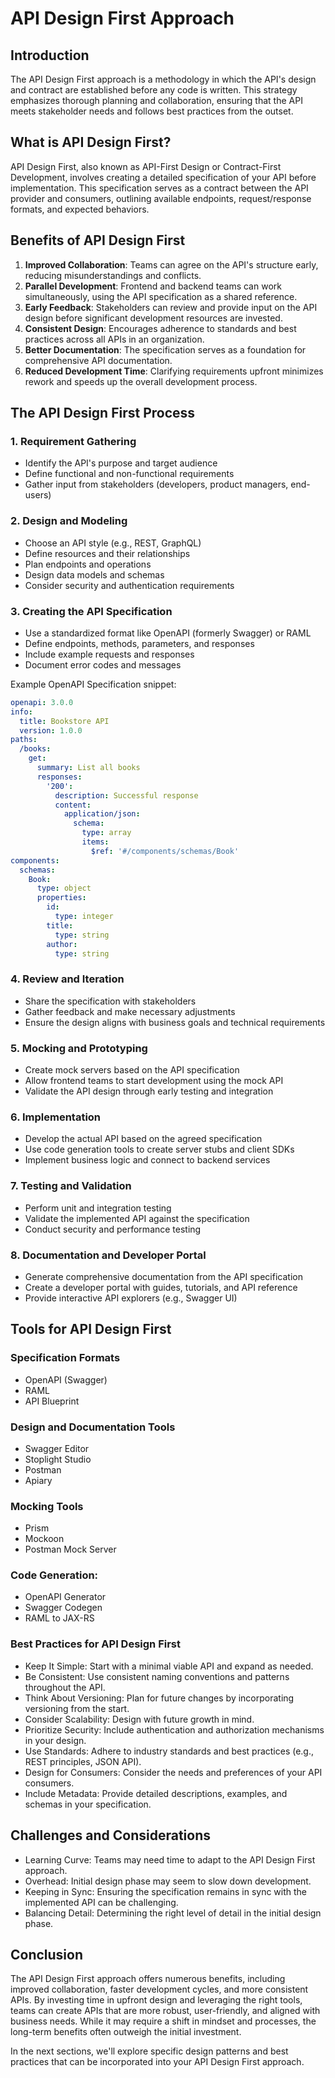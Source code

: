 # API Design First Approach

## Introduction

The API Design First approach is a methodology in which the API's design and contract are established before any code is written. This strategy emphasizes thorough planning and collaboration, ensuring that the API meets stakeholder needs and follows best practices from the outset.

## What is API Design First?

API Design First, also known as API-First Design or Contract-First Development, involves creating a detailed specification of your API before implementation. This specification serves as a contract between the API provider and consumers, outlining available endpoints, request/response formats, and expected behaviors.

## Benefits of API Design First

1. **Improved Collaboration**: Teams can agree on the API's structure early, reducing misunderstandings and conflicts.
2. **Parallel Development**: Frontend and backend teams can work simultaneously, using the API specification as a shared reference.
3. **Early Feedback**: Stakeholders can review and provide input on the API design before significant development resources are invested.
4. **Consistent Design**: Encourages adherence to standards and best practices across all APIs in an organization.
5. **Better Documentation**: The specification serves as a foundation for comprehensive API documentation.
6. **Reduced Development Time**: Clarifying requirements upfront minimizes rework and speeds up the overall development process.

## The API Design First Process

### 1. Requirement Gathering

- Identify the API's purpose and target audience
- Define functional and non-functional requirements
- Gather input from stakeholders (developers, product managers, end-users)

### 2. Design and Modeling

- Choose an API style (e.g., REST, GraphQL)
- Define resources and their relationships
- Plan endpoints and operations
- Design data models and schemas
- Consider security and authentication requirements

### 3. Creating the API Specification

- Use a standardized format like OpenAPI (formerly Swagger) or RAML
- Define endpoints, methods, parameters, and responses
- Include example requests and responses
- Document error codes and messages

Example OpenAPI Specification snippet:

```yaml
openapi: 3.0.0
info:
  title: Bookstore API
  version: 1.0.0
paths:
  /books:
    get:
      summary: List all books
      responses:
        '200':
          description: Successful response
          content:
            application/json:    
              schema:
                type: array
                items:
                  $ref: '#/components/schemas/Book'
components:
  schemas:
    Book:
      type: object
      properties:
        id:
          type: integer
        title:
          type: string
        author:
          type: string
```

### 4. Review and Iteration

- Share the specification with stakeholders
- Gather feedback and make necessary adjustments
- Ensure the design aligns with business goals and technical requirements

### 5. Mocking and Prototyping

- Create mock servers based on the API specification
- Allow frontend teams to start development using the mock API
- Validate the API design through early testing and integration

### 6. Implementation

- Develop the actual API based on the agreed specification
- Use code generation tools to create server stubs and client SDKs
- Implement business logic and connect to backend services

### 7. Testing and Validation

- Perform unit and integration testing
- Validate the implemented API against the specification
- Conduct security and performance testing

### 8. Documentation and Developer Portal

- Generate comprehensive documentation from the API specification
- Create a developer portal with guides, tutorials, and API reference
- Provide interactive API explorers (e.g., Swagger UI)

## Tools for API Design First

### Specification Formats

- OpenAPI (Swagger)
- RAML
- API Blueprint

### Design and Documentation Tools

- Swagger Editor
- Stoplight Studio
- Postman
- Apiary

### Mocking Tools

- Prism
- Mockoon
- Postman Mock Server

### Code Generation:

- OpenAPI Generator
- Swagger Codegen
- RAML to JAX-RS

### Best Practices for API Design First

- Keep It Simple: Start with a minimal viable API and expand as needed.
- Be Consistent: Use consistent naming conventions and patterns throughout the API.
- Think About Versioning: Plan for future changes by incorporating versioning from the start.
- Consider Scalability: Design with future growth in mind.
- Prioritize Security: Include authentication and authorization mechanisms in your design.
- Use Standards: Adhere to industry standards and best practices (e.g., REST principles, JSON API).
- Design for Consumers: Consider the needs and preferences of your API consumers.
- Include Metadata: Provide detailed descriptions, examples, and schemas in your specification.

## Challenges and Considerations

- Learning Curve: Teams may need time to adapt to the API Design First approach.
- Overhead: Initial design phase may seem to slow down development.
- Keeping in Sync: Ensuring the specification remains in sync with the implemented API can be challenging.
- Balancing Detail: Determining the right level of detail in the initial design phase.

## Conclusion

The API Design First approach offers numerous benefits, including improved collaboration, faster development cycles, and more consistent APIs. By investing time in upfront design and leveraging the right tools, teams can create APIs that are more robust, user-friendly, and aligned with business needs. While it may require a shift in mindset and processes, the long-term benefits often outweigh the initial investment.

In the next sections, we'll explore specific design patterns and best practices that can be incorporated into your API Design First approach.